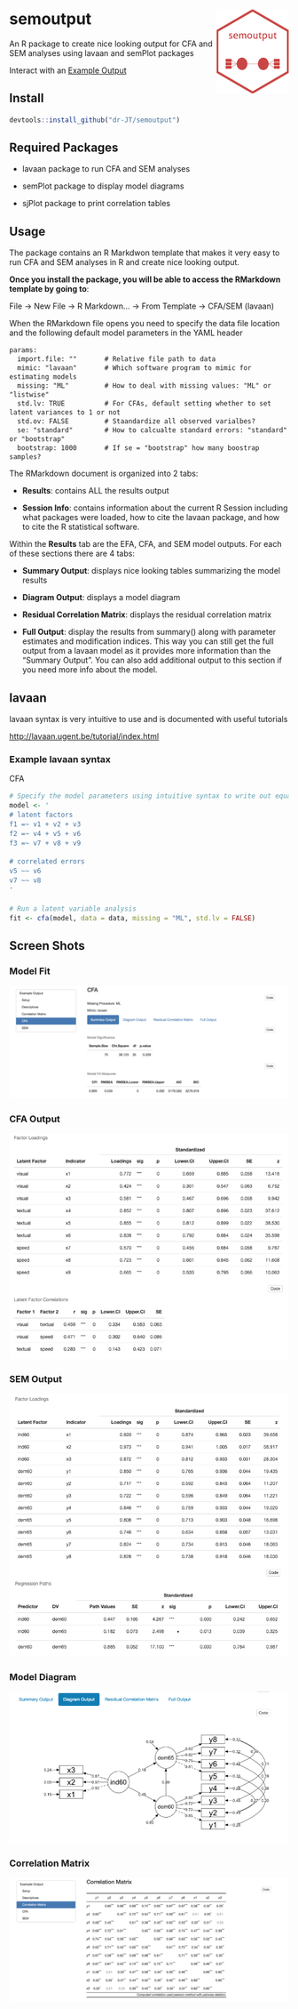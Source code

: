 # semoutput <img src = "man/figures/logo_small.png" align = "right" />

An R package to create nice looking output for CFA and SEM analyses using lavaan and semPlot packages

Interact with an <a href="http://englelab.gatech.edu/R/ExampleOutput.html" target="_blank">Example Output</a>

## Install

```r
devtools::install_github("dr-JT/semoutput")
```

## Required Packages

* lavaan package to run CFA and SEM analyses

* semPlot package to display model diagrams

* sjPlot package to print correlation tables

## Usage

The package contains an R Markdwon template that makes it very easy to run CFA and SEM analyses in R and create nice looking output.

**Once you install the package, you will be able to access the RMarkdown template by going to**:

File -> New File -> R Markdown... -> From Template -> CFA/SEM (lavaan)

When the RMarkdown file opens you need to specify the data file location and the following default model parameters in the YAML header 

```{r}
params:
  import.file: ""       # Relative file path to data
  mimic: "lavaan"       # Which software program to mimic for estimating models
  missing: "ML"         # How to deal with missing values: "ML" or "listwise"
  std.lv: TRUE          # For CFAs, default setting whether to set latent variances to 1 or not
  std.ov: FALSE         # Staandardize all observed varialbes?
  se: "standard"        # How to calcualte standard errors: "standard" or "bootstrap"
  bootstrap: 1000       # If se = "bootstrap" how many boostrap samples?
```

The RMarkdown document is organized into 2 tabs:

- __Results__: contains ALL the results output

- __Session Info__: contains information about the current R Session including what packages were loaded, how to cite the lavaan package, and how to cite the R statistical software.

Within the **Results** tab are the EFA, CFA, and SEM model outputs. For each of these sections there are 4 tabs:

- __Summary Output__: displays nice looking tables summarizing the model results

- __Diagram Output__: displays a model diagram

- __Residual Correlation Matrix__: displays the residual correlation matrix

- __Full Output__: display the results from summary() along with parameter estimates and modification indices. This way you can still get the full output from a lavaan model as it provides more information than the “Summary Output”. You can also add additional output to this section if you need more info about the model.

## lavaan

lavaan syntax is very intuitive to use and is documented with useful tutorials

http://lavaan.ugent.be/tutorial/index.html

### Example lavaan syntax

CFA

```r
# Specify the model parameters using intuitive syntax to write out equations
model <- '
# latent factors
f1 =~ v1 + v2 + v3
f2 =~ v4 + v5 + v6
f3 =~ v7 + v8 + v9

# correlated errors
v5 ~~ v6
v7 ~~ v8
'

# Run a latent variable analysis
fit <- cfa(model, data = data, missing = "ML", std.lv = FALSE)

```

## Screen Shots

### Model Fit

![alt text](man/figures/ModelFit_CFA.png)

### CFA Output

![alt text](man/figures/Output_CFA.png)

### SEM Output

![alt text](man/figures/Output_SEM.png)


### Model Diagram

![alt text](man/figures/DiagramModel_SEM.png)

### Correlation Matrix

![alt text](man/figures/CorrelationMatrix.png)

